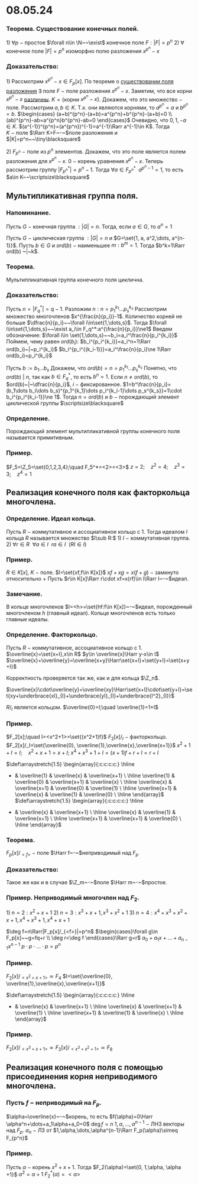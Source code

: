 # 08.05.24

### Теорема. Существование конечных полей.
$1)$ $\forall p~-~$простое $\forall n\in \N~~\exist$  конечное поле $F:|F|=p^n$
$2)$ $\forall$ конечное поле $|F|=p^n$ изоморфно полю разложения $x^{p^n}-x$

### Доказательство:
$1)$ Рассмотрим $x^{p^n}-x\in F_p[x]$.
По теореме о [существовании поля разложения](24-04-24.md) $\exists$ поле $F~-~$поле разложения $x^{p^n}-x$. Заметим, что все корни $x^{p^n}-x$ [различны](24-04-24.md).
$K=\{$корни $x^{p^n}-x\}$. Докажем, что это множество $-$ поле.
Рассмотрим $a,b\in K.$ Т.к. они являются корнями, то $a^{p^n}=a$ и $b^{p^n}=b$.
$\begin{cases}
(a+b)^{p^n}-(a+b)=a^{p^n}+b^{p^n}-(a+b)=0
\\
(ab)^{p^n}-ab=a^{p^n}b^{p^n}-ab=0
\end{cases}$
Очевидно, что $0,1,-a\in K$.
$(a^{-1})^{p^n}=(a^{p^n})^{-1}=a^{-1}\Rarr a^{-1}\in K$.
Тогда $K~-~$поле $\Rarr K=F~-~$поле разложения и $|K|=p^n~~\tiny\blacksquare$

$2)$ $F_{p^n}~-~$поле из $p^n$ элементов.
Докажем, что это поле является полем разложения для $x^{p^n}-x$.
$0~-~$корень уравнения $x^{p^n}-x$.
Теперь рассмотрим группу $|F_{p^n}^*|={p^n}-1$.
Тогда $\forall a\in F_{p^n}^*~~a^{{p^n}-1}=1$, то есть $a\in K~~\scriptsize\blacksquare$

## Мультипликативная группа поля.

### Напоминание.
Пусть $G~-~$конечная группа $:|G|=n$.
Тогда, если $a\in G$, то $a^n=1$

Пусть $G~-~$циклическая группа $:|G|=n$ и $G=\set{1, a, a^2,\dots, a^{n-1}}$.
Пусть $b\in G$ и $ord(b)~-~$наименьшее $m:b^m=1$.
Тогда $b^k=1\Rarr ord(b) ~|~k$.

### Теорема.
Мультипликативная группа конечного поля циклична.

### Доказательство:
Пусть $n=|F_q^*|=q-1$.
Разложим $n:n=p_1^{k_1}\dots p_s^{k_s}$
Рассмотрим множество многочленов $x^{\frac{n}{p_i}}-1$.
Количество корней не больше $\dfrac{n}{p_i}~~\forall i\in\set{1,\dots,s}$.
Тогда $\forall i\in\set{1,\dots,s}~~\exist a_i\in F_q^*:a^{\frac{n}{p_i}}\ne1$
Введем обозначение: $\forall i\in \set{1,\dots,s}~~b_i=a_i^\frac{n}{p_i^{k_i}}$
Поймем, чему равен $ord(b_i)$:
$b_i^{p_i^{k_i}}=a_i^n=1\Rarr ord(b_i)~|~p_i^{k_i}$
$b_i^{p_i^{(k_i-1)}}=a_i^\frac{n}{p_i}\ne 1\Rarr ord(b_i)=p_i^{k_i}$

Пусть $b:=b_1\dots b_s$
Докажем, что $ord(b)=n=p_1^{k_1}\dots p_s^{k_s}$
Понятно, что $ord(b)~|~n$, так как $b\in F_q^*$, то есть $b^n=1$.
Если $n\ne ord(b)$, то $ord(b)~|~\dfrac{n}{p_i}$, $i~-~$фиксированное.
$1=b^\frac{n}{p_i}=(b_1\dots b_i\dots b_s)^{p_1^{k_1}\dots p_i^{k_i-1}\dots p_s^{k_s}}=1\cdot b_i^{p_i^{k_i-1}}\ne 1$.
Тогда $n=ord(b)$ и $b~-~$порождающий элемент циклической группы  $\scriptsize\blacksquare$

### Определение.
Порождающий элемент мультипликативной группы конечного поля называется примитивным.

### Пример.
$F_5=\Z_5=\set{0,1,2,3,4};\quad F_5^*=<2>=<3>$
$z=2;\quad z^2=4;\quad z^3=3;\quad z^4=1$

## Реализация конечного поля как факторкольца многочлена.

### Определение. Идеал кольца.
Пусть $R~-~$коммутативное и ассоциативное кольцо с $1$.
Тогда идеалом $I$ кольца $R$ называется множество $I\sub R:$
$1)$ $I~-~$коммутативная группа.
$2)$ $\forall r\in R~~\forall a\in I~~ra\in I~~(RI\in I)$

### Пример.
$R\in K[x]$, $K~-~$поле.
$I=\set{xf,f\in K[x]}$
$xf+xg=x(f+g)~-~$замкнуто относительно $+$
Пусть $r\in K[x]\Rarr r\cdot xf=x(rf)\in I\Rarr I~-~$идеал.

### Замечание.
В кольце многочленов $I=<h>=\set{hf:f\in K[x]}~-~$идеал, порожденный многочленом $h$ (главный идеал).
Кольце многочленов есть только главные идеалы.

### Определение. Факторкольцо.
Пусть $R~-~$коммутативное, ассоциативное кольцо с $1$.
$\overline{x}=\set{x+I},x\in R$
$y\in \overline{x}\Harr y-x\in I$
$\overline{x}+\overline{y}=\overline{x+y}\Harr\set{x+I}+\set{y+I}=\set{x+y+I}$

Корректность проверяется так же, как и для кольца $\Z_n$.

$\overline{x}\cdot\overline{y}=\overline{xy}\Harr\set{x+I}\cdot\set{y+I}=\set{xy+\underbrace{xI}_{I}+\underbrace{yI}_{I}+\underbrace{I^2}_{I}}$

$R/_I$ является кольцом.
$\overline{0}=I;\quad \overline{1}=1+I$

### Пример.
$F_2[x];\quad I=<x^2+1>=\set{(x^2+1)f}$
$F_2[x]/_I~-~$факторкольцо.
$F_2[x]/_I=\set{\overline{0}, \overline{1},\overline{x},\overline{x+1}}$
$x^2+1+I=I;\quad x^2+x+1=x+I;$
$x^4+x^3+1+I=(x+1)f+r+I=r+I$

$\def\arraystretch{1.5}
   \begin{array}{:c:c:c:c:}
   \hline
   + & \overline{1} & \overline{x} & \overline{x+1}
\\ \hline
   \overline{1} & \overline{0} & \overline{x+1} & \overline{x}
\\ \hline
   \overline{x} & \overline{x+1} & \overline{0} & \overline{1}
\\ \hline
   \overline{x+1} & \overline{x} & \overline{1} & \overline{0}
\\ \hline
\end{array}$     $\def\arraystretch{1.5}
   \begin{array}{:c:c:c:c:}
   \hline
   * & \overline{x} & \overline{x+1}
\\ \hline
   \overline{x} & \overline{1} & \overline{x+1}
\\ \hline
   \overline{x+1} & \overline{x+1} & \overline{0}
\\ \hline
\end{array}$

### Теорема.
$F_p[x]/_{<f>}~-~$поле $\Harr f~-~$неприводимый над $F_p$

### Доказательство:
Такое же как и в случае $\Z_m~-~$поле $\Harr m~-~$простое.

### Пример. Неприводимый многочлен над $F_2$.
$1)~n=2:x^2+x+1$
$2)~n=3:x^3+x+1,x^3+x^2+1$
$3)~n=4:x^4+x^3+x^2+x+1,x^4+x^3+1,x^4+x+1$

$\deg f=n\Rarr|F_p[x]/_{<f>}|=p^n$
$\begin{cases}\forall g\in F_p[x]~~g=fq+r
\\
\deg r<\deg f
\end{cases}\Rarr g=r$
$a_0+a_1x+\dots+a_{n-1}x^{n-1}$
$p\cdot p\cdot \dots \cdotp p=p^n$

### Пример.
$F_2[x]/_{<x^2+x+1>}\simeq F_4$
$I=\set{\overline{0}, \overline{1},\overline{x},\overline{x+1}}$

$\def\arraystretch{1.5}
   \begin{array}{:c:c:c:c:}
   \hline
   * & \overline{x} & \overline{x+1}
\\ \hline
   \overline{x} & \overline{x+1} & \overline{1}
\\ \hline
   \overline{x+1} & \overline{1} & \overline{x}
\\ \hline
\end{array}$

### Пример.
$F_2[x]/_{<x^3+x+1>}\simeq F_2[x]/_{<x^3+x^2+1>}\simeq F_8$

## Реализация конечного поля с помощью присоединения корня неприводимого многочлена.

### Пусть $f~-~$неприводимый на $F_p$.
$\alpha=\overline{x}~-~$корень, то есть $f(\alpha)=0\Harr \alpha^n+\dots+a_1\alpha+a_0=0$
$\deg f=n$
$1,\alpha,\dots,\alpha^{n-1}~-~$ЛНЗ векторы над $F_p$.
$\alpha_n~-~$ЛЗ от $1,\alpha,\dots,\alpha^{n-1}\Rarr F_p(\alpha)\simeq F_{p^n}$

### Пример.
Пусть $\alpha~-~$корень $x^2+x+1$.
Тогда $F_2(\alpha)=\set{0, 1,\alpha, \alpha +1}$
$\alpha^2=\alpha +1$
$F_2^*(\alpha)=<\alpha>$